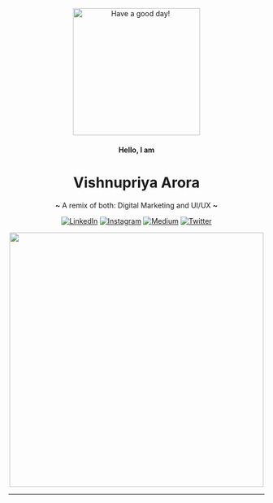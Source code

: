 <p align="center">
<img alt="Have a good day!" src="https://www.itxwebsolutions.com/wp-content/uploads/2020/04/web-design-gif.gif" width="250px">
</p>
<h4 align="center" font-size:4em"> Hello, I am </h4>
<h1 align="center" font-size:8em"> Vishnupriya Arora </h1>
<p align="center" ><b>~</b> A remix of both: Digital Marketing and UI/UX <b>~</b></p>
<p align="center"><a href="https://www.linkedin.com/in/vishnupriyaarora/" target="_blank"><img alt="LinkedIn" src="https://img.shields.io/badge/linkedin-%230077B5.svg?&style=for-the-badge&logo=linkedin&logoColor=white" /></a> <a href="https://www.instagram.com/damnitvee/" target="_blank"><img alt="Instagram" src="https://img.shields.io/badge/instagram-%23E4405F.svg?&style=for-the-badge&logo=instagram&logoColor=white" /></a> <a href="https://medium.com/@kashish_121" target="_blank"><img alt="Medium" src="https://img.shields.io/badge/medium-%2312100E.svg?&style=for-the-badge&logo=medium&logoColor=white" /></a> <a href="https://twitter.com/kashish_121" target="_blank"><img alt="Twitter" src="https://img.shields.io/badge/twitter-%231DA1F2.svg?&style=for-the-badge&logo=twitter&logoColor=white" /></a>
</p>
<p  align="center"><img height="500" src = "https://github.com/Soumya007-developer/readme-js-vish/blob/main/Vish.gif.gif"></p>
<hr>

